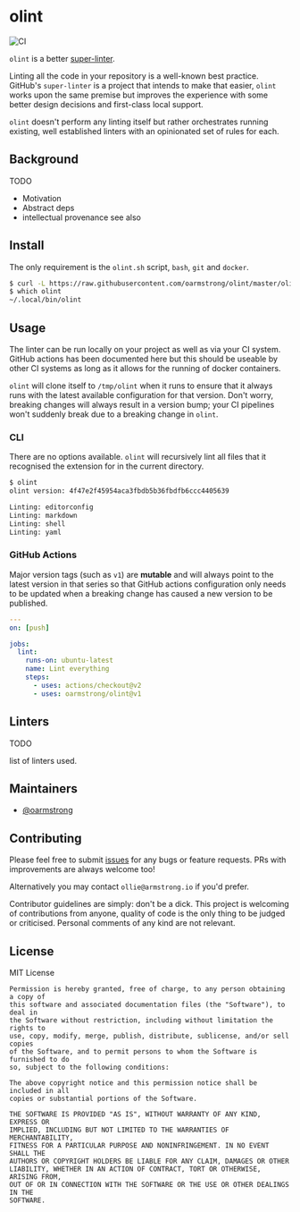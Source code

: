 # olint

![CI](https://github.com/oarmstrong/olint/workflows/CI/badge.svg)

`olint` is a better [super-linter](https://github.com/github/super-linter).

Linting all the code in your repository is a well-known best practice.
GitHub's `super-linter` is a project that intends to make that easier, `olint`
works upon the same premise but improves the experience with some better design
decisions and first-class local support.

`olint` doesn't perform any linting itself but rather orchestrates running
existing, well established linters with an opinionated set of rules for each.

## Background

TODO

- Motivation
- Abstract deps
- intellectual provenance see also

## Install

The only requirement is the `olint.sh` script, `bash`, `git` and `docker`.

```bash
$ curl -L https://raw.githubusercontent.com/oarmstrong/olint/master/olint.sh -o ~/.local/bin/olint
$ which olint
~/.local/bin/olint
```

## Usage

The linter can be run locally on your project as well as via your CI system.
GitHub actions has been documented here but this should be useable by other CI
systems as long as it allows for the running of docker containers.

`olint` will clone itself to `/tmp/olint` when it runs to ensure that it always
runs with the latest available configuration for that version. Don't worry,
breaking changes will always result in a version bump; your CI pipelines won't
suddenly break due to a breaking change in `olint`.

### CLI

There are no options available. `olint` will recursively lint all files that it
recognised the extension for in the current directory.

```bash
$ olint
olint version: 4f47e2f45954aca3fbdb5b36fbdfb6ccc4405639

Linting: editorconfig
Linting: markdown
Linting: shell
Linting: yaml
```

### GitHub Actions

Major version tags (such as `v1`) are **mutable** and will always point to the
latest version in that series so that GitHub actions configuration only needs
to be updated when a breaking change has caused a new version to be published.

```yaml
---
on: [push]

jobs:
  lint:
    runs-on: ubuntu-latest
    name: Lint everything
    steps:
      - uses: actions/checkout@v2
      - uses: oarmstrong/olint@v1
```

## Linters

TODO

list of linters used.

## Maintainers

- [@oarmstrong](https://github.com/oarmstrong)

## Contributing

Please feel free to submit
[issues](https://github.com/oarmstrong/olint/issues/new) for any bugs or
feature requests. PRs with improvements are always welcome too!

Alternatively you may contact `ollie@armstrong.io` if you'd prefer.

Contributor guidelines are simply: don't be a dick. This project is welcoming
of contributions from anyone, quality of code is the only thing to be judged or
criticised. Personal comments of any kind are not relevant.

## License

MIT License

```
Permission is hereby granted, free of charge, to any person obtaining a copy of
this software and associated documentation files (the "Software"), to deal in
the Software without restriction, including without limitation the rights to
use, copy, modify, merge, publish, distribute, sublicense, and/or sell copies
of the Software, and to permit persons to whom the Software is furnished to do
so, subject to the following conditions:

The above copyright notice and this permission notice shall be included in all
copies or substantial portions of the Software.

THE SOFTWARE IS PROVIDED "AS IS", WITHOUT WARRANTY OF ANY KIND, EXPRESS OR
IMPLIED, INCLUDING BUT NOT LIMITED TO THE WARRANTIES OF MERCHANTABILITY,
FITNESS FOR A PARTICULAR PURPOSE AND NONINFRINGEMENT. IN NO EVENT SHALL THE
AUTHORS OR COPYRIGHT HOLDERS BE LIABLE FOR ANY CLAIM, DAMAGES OR OTHER
LIABILITY, WHETHER IN AN ACTION OF CONTRACT, TORT OR OTHERWISE, ARISING FROM,
OUT OF OR IN CONNECTION WITH THE SOFTWARE OR THE USE OR OTHER DEALINGS IN THE
SOFTWARE.
```
